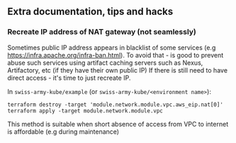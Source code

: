 ## Extra documentation, tips and hacks


### Recreate IP address of NAT gateway (not seamlessly)

Sometimes public IP address appears in blacklist of some services (e.g https://infra.apache.org/infra-ban.html).
To avoid that - is good to prevent abuse such services using artifact caching servers such as Nexus, Artifactory, etc (if they have their own public IP)
If there is still need to have direct access - it's time to just recreate IP.

In `swiss-army-kube/example` (or `swiss-army-kube/<environment name>`):

```shell
terraform destroy -target 'module.network.module.vpc.aws_eip.nat[0]'
terraform apply -target module.network.module.vpc
```

This method is suitable when short absence of access from VPC to internet is affordable (e.g during maintenance)